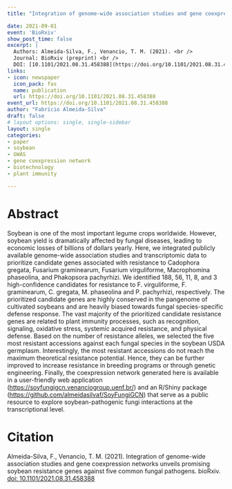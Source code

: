 ```yaml
---
title: "Integration of genome-wide association studies and gene coexpression networks unveils promising soybean resistance genes against five common fungal pathogens"

date: 2021-09-01
event: 'BioRxiv'
show_post_time: false
excerpt: |
  Authors: Almeida-Silva, F., Venancio, T. M. (2021). <br />
  Journal: BioRxiv (preprint) <br />
  DOI: [10.1101/2021.08.31.458388](https://doi.org/10.1101/2021.08.31.458388)
links:
- icon: newspaper
  icon_pack: fas
  name: publication
  url: https://doi.org/10.1101/2021.08.31.458388
event_url: https://doi.org/10.1101/2021.08.31.458388
author: "Fabrício Almeida-Silva"
draft: false
# layout options: single, single-sidebar
layout: single
categories:
- paper
- soybean
- GWAS
- gene coexpression network
- biotechnology
- plant immunity

---
```


# Abstract

Soybean is one of the most important legume crops worldwide. However, soybean yield is dramatically affected by fungal diseases, leading to economic losses of billions of dollars yearly. Here, we integrated publicly available genome-wide association studies and transcriptomic data to prioritize candidate genes associated with resistance to Cadophora gregata, Fusarium graminearum, Fusarium virguliforme, Macrophomina phaseolina, and Phakopsora pachyrhizi. We identified 188, 56, 11, 8, and 3 high-confidence candidates for resistance to F. virguliforme, F. graminearum, C. gregata, M. phaseolina and P. pachyrhizi, respectively. The prioritized candidate genes are highly conserved in the pangenome of cultivated soybeans and are heavily biased towards fungal species-specific defense response. The vast majority of the prioritized candidate resistance genes are related to plant immunity processes, such as recognition, signaling, oxidative stress, systemic acquired resistance, and physical defense. Based on the number of resistance alleles, we selected the five most resistant accessions against each fungal species in the soybean USDA germplasm. Interestingly, the most resistant accessions do not reach the maximum theoretical resistance potential. Hence, they can be further improved to increase resistance in breeding programs or through genetic engineering. Finally, the coexpression network generated here is available in a user-friendly web application (https://soyfungigcn.venanciogroup.uenf.br/) and an R/Shiny package (https://github.com/almeidasilvaf/SoyFungiGCN) that serve as a public resource to explore soybean-pathogenic fungi interactions at the transcriptional level.


# Citation

Almeida-Silva, F., Venancio, T. M. (2021). Integration of genome-wide association studies and gene coexpression networks unveils promising soybean resistance genes against five common fungal pathogens. bioRxiv. [doi: 10.1101/2021.08.31.458388](https://doi.org/10.1101/2021.08.31.458388)
